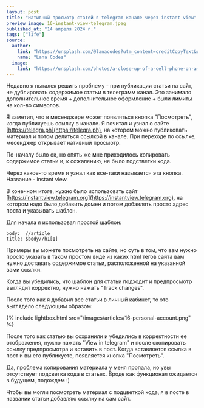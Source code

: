 ```yaml
---
layout: post
title: "Нативный просмотр статей в telegram канале через instant view"
preview_image: 16-instant-view-telegram.jpeg
published_at: "14 апреля 2024 г."
tags: ["life"]
source:
  author:
    link: "https://unsplash.com/@lanacodes?utm_content=creditCopyText&utm_medium=referral&utm_source=unsplash"
    name: "Lana Codes"
  image:
    link: "https://unsplash.com/photos/a-close-up-of-a-cell-phone-on-a-table-LtlAcgEqNhU?utm_content=creditCopyText&utm_medium=referral&utm_source=unsplash"
---
```


Недавно я пытался решить проблему - при публикации статьи на сайт, не дублировать содержимое статьи в телеграмм канал. Это занимало дополнительное время + дополнительное оформление + были лимиты на кол-во символов. 

Я заметил, что в месенджере может появляться кнопка "Посмотреть", когда публикуешь ссылку в канале. Я почитал и узнал о сайте [https://telegra.ph](https://telegra.ph), на котором можно публиковать материал и потом делиться ссылкой в канале. При переходе по ссылке, месенджер открывает нативный просмотр.

По-началу было ок, но опять же мне приходилось копировать содержимое статьи и, к сожалению, не было подстветки кода.

Через какое-то время я узнал как все-таки называется эта кнопка. Название - instant view.

В конечном итоге, нужно было использовать сайт [https://instantview.telegram.org](https://instantview.telegram.org), на котором надо было добавить домен и потом добавлять просто адрес поста и указывать шаблон.

Для начала я использовал простой шаблон:
```
body:  //article
title: $body//h1[1]
```

Примеры вы можете посмотреть на сайте, но суть в том, что вам нужно просто указать в таком простом виде из каких html тегов сайта вам нужно доставать содержимое статьи, расположенной на указанной вами ссылки.

Когда вы убедились, что шаблон для статьи подходит и предпросмотр выглядит корректно, нужно нажать "Track changes".

После того как я добавил все статьи в личный кабинет, то это выглядело следующим образом:

{% include lightbox.html src="/images/articles/16-personal-account.png" %}

После того как статью вы сохранили и убедились в корректности ее отображения, нужно нажать "View in telegram" и после скопировать ссылку предпросмотра и вставить в пост. Когда вставляется ссылка в пост и вы его публикуете, появляется кнопка "Посмотреть".

Да, проблема копирования материала у меня пропала, но увы отсутствует подсветка кода в статьях. Вроде как функционал ожидается в будущем, подождем :)

Чтобы вы могли посмотреть материал с подцветкой кода, я в посте в названии статьи добавляю ссылку на сам сайт.

 


